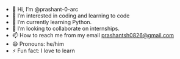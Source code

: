 - 👋 Hi, I’m @prashant-0-arc
- 👀 I’m interested in coding and learning to code
- 🌱 I’m currently learning Python.
- 💞️ I’m looking to collaborate on internships.
- 📫 How to reach me from my email prashantsh0826@gmail.com
- 😄 Pronouns: he/him
- ⚡ Fun fact: I love to learn

<!---
prashant-0-arc/prashant-0-arc is a ✨ special ✨ repository because its `README.md` (this file) appears on your GitHub profile.
You can click the Preview link to take a look at your changes.
--->
